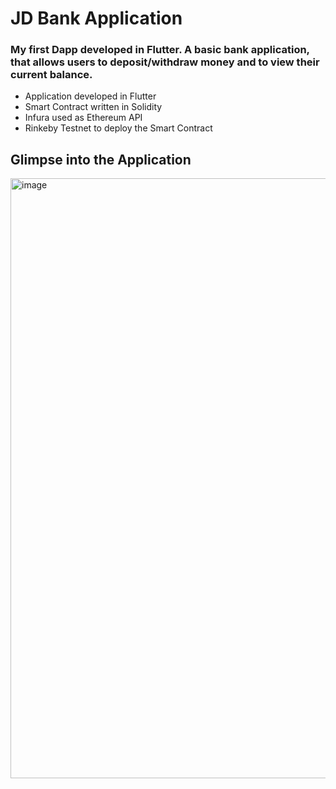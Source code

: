 # JD Bank Application
### My first Dapp developed in Flutter. A basic bank application, that allows users to deposit/withdraw money and to view their current balance.

- Application developed in Flutter
- Smart Contract written in Solidity
- Infura used as Ethereum API
- Rinkeby Testnet to deploy the Smart Contract

## Glimpse into the Application
<img width="960" alt="image" src="https://user-images.githubusercontent.com/73430464/151415742-991c88a3-1abf-488f-a7e1-ceb6800b5ff4.png">
